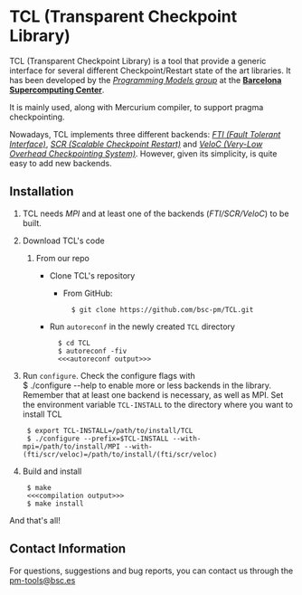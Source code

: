 # TCL (Transparent Checkpoint Library) 
TCL (Transparent Checkpoint Library) is a tool that provide a generic interface for several different Checkpoint/Restart state of the art libraries. It has been developed by the [*Programming Models group*](https://pm.bsc.es/) at the [**Barcelona Supercomputing Center**](http://www.bsc.es/).

It is mainly used, along with Mercurium compiler, to support pragma checkpointing.

Nowadays, TCL implements three different backends: [*FTI (Fault Tolerant Interface)*](https://github.com/leobago/fti), [*SCR (Scalable Checkpoint Restart)*](https://computation.llnl.gov/projects/scalable-checkpoint-restart-for-mpi) and [*VeloC (Very-Low Overhead Checkpointing System)*](https://veloc.readthedocs.io/en/latest/). However, given its simplicity, is quite easy to add new backends.

## Installation
1. TCL needs *MPI* and at least one of the backends (*FTI/SCR/VeloC*) to be built. 
2. Download TCL's code
    1. From our repo
        * Clone TCL's repository

            - From GitHub:

                    $ git clone https://github.com/bsc-pm/TCL.git
        * Run `autoreconf` in the newly created `TCL` directory

                $ cd TCL 
                $ autoreconf -fiv
                <<<autoreconf output>>>
3. Run `configure`. Check the configure flags with  
        $ ./configure --help
    to enable more or less backends in the library. Remember that at least 
    one backend is necessary, as well as MPI. Set the environment variable 
    `TCL-INSTALL` to the directory where you want to install TCL

        $ export TCL-INSTALL=/path/to/install/TCL
        $ ./configure --prefix=$TCL-INSTALL --with-mpi=/path/to/install/MPI --with-(fti/scr/veloc)=/path/to/install/(fti/scr/veloc)
4. Build and install

        $ make
        <<<compilation output>>>
        $ make install

And that's all!

## Contact Information

For questions, suggestions and bug reports, you can contact us through the pm-tools@bsc.es

